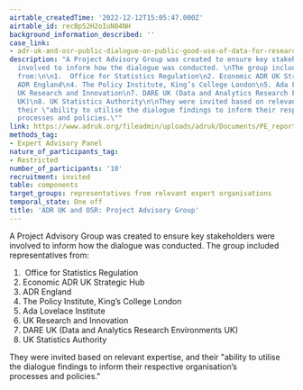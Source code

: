 ```yaml
---
airtable_createdTime: '2022-12-12T15:05:47.000Z'
airtable_id: recBp52H2oIuN04NH
background_information_described: ''
case_link:
- adr-uk-and-osr-public-dialogue-on-public-good-use-of-data-for-research-and-statistics
description: "A Project Advisory Group was created to ensure key stakeholders were
  involved to inform how the dialogue was conducted. \nThe group included representatives
  from:\n\n1.  Office for Statistics Regulation\n2. Economic ADR UK Strategic Hub \n3.
  ADR England\n4. The Policy Institute, King’s College London\n5. Ada Lovelace Institute\n6.
  UK Research and Innovation\n7. DARE UK (Data and Analytics Research Environments
  UK)\n8. UK Statistics Authority\n\nThey were invited based on relevant expertise, and
  their \"ability to utilise the dialogue findings to inform their respective organisation’s
  processes and policies.\""
link: https://www.adruk.org/fileadmin/uploads/adruk/Documents/PE_reports/ADR_UK_OSR_Public_Dialogue_final_report_October_2022.pdf
methods_tag:
- Expert Advisory Panel
nature_of_participants_tag:
- Restricted
number_of_participants: '10'
recruitment: invited
table: components
target_groups: representatives from relevant expert organisations
temporal_state: One off
title: 'ADR UK and OSR: Project Advisory Group'
---
```


A Project Advisory Group was created to ensure key stakeholders were involved to inform how the dialogue was conducted. 
The group included representatives from:

1.  Office for Statistics Regulation
2. Economic ADR UK Strategic Hub 
3. ADR England
4. The Policy Institute, King’s College London
5. Ada Lovelace Institute
6. UK Research and Innovation
7. DARE UK (Data and Analytics Research Environments UK)
8. UK Statistics Authority

They were invited based on relevant expertise, and their "ability to utilise the dialogue findings to inform their respective organisation’s processes and policies."